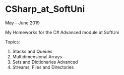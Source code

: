 # CSharp_at_SoftUni
May - June 2019

My Homeworks for the C# Advanced module at SoftUni

Topics:
01. Stacks and Queues
02. Multidimensional Arrays
03. Sets and Dictionaries Advanced
04. Streams, Files and Directories

